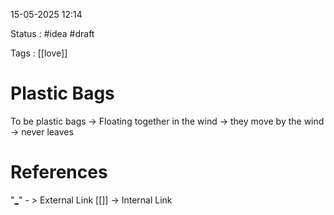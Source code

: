 15-05-2025 12:14

Status : #idea #draft 

Tags : [[love]]

# Plastic Bags

To be plastic bags -> Floating together in the wind -> they move by the wind -> never leaves

# References


"[_]("")" - >  External Link
[[]] -> Internal Link

